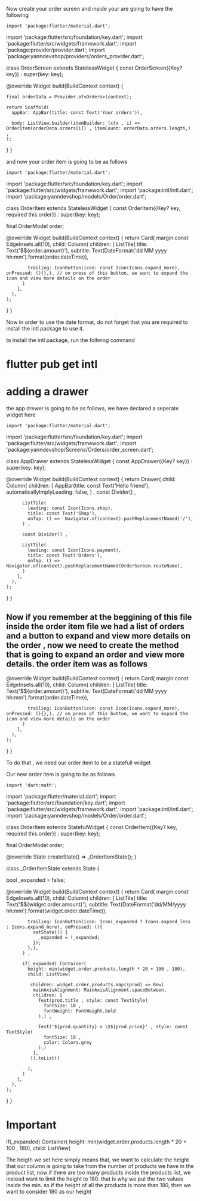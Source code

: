 Now create your order screen and inside your are going to have the following

    import 'package:flutter/material.dart';
import 'package:flutter/src/foundation/key.dart';
import 'package:flutter/src/widgets/framework.dart';
import 'package:provider/provider.dart';
import 'package:yanndevshop/providers/orders_provider.dart';

class OrderScreen extends StatelessWidget {
  const OrderScreen({Key? key}) : super(key: key);

  @override
  Widget build(BuildContext context) {

    final orderData = Provider.of<Orders>(context);

    return Scaffold(
      appBar: AppBar(title: const Text('Your orders')),

      body: ListView.builder(itemBuilder: (ctx , i) => OrderItem(orderData.orders[i]) , itemCount: orderData.orders.length,) ,
    );
  }
}

and now your order item is going to be as follows

    import 'package:flutter/material.dart';
import 'package:flutter/src/foundation/key.dart';
import 'package:flutter/src/widgets/framework.dart';
import 'package:intl/intl.dart';
import 'package:yanndevshop/models/Order/order.dart';

class OrderItem extends StatelessWidget {
  const OrderItem({Key? key, required this.order}) : super(key: key);

  final OrderModel order;

  @override
  Widget build(BuildContext context) {
    return Card(
      margin:const  EdgeInsets.all(10),
      child: Column(
        children: [
          ListTile(
            title: Text('\$${order.amount}'),
            subtitle: Text(DateFormat('dd MM yyyy hh:mm').format(order.dateTime)),

            trailing: IconButton(icon: const Icon(Icons.expand_more), onPressed: (){},), // on press of this button, we want to expand the icon and view more details on the order
          )
        ],
      ),
    );
  }
}

Now in order to use the date format, do not forget that you are required to install the intl package to use it.

to install the intl package, run the follwing command

# flutter pub get intl

# adding a drawer 

the app drewer is going to be as follows, we have declared a seperate widget here

    import 'package:flutter/material.dart';
import 'package:flutter/src/foundation/key.dart';
import 'package:flutter/src/widgets/framework.dart';
import 'package:yanndevshop/Screens/Orders/order_screen.dart';

class AppDrawer extends StatelessWidget {
  const AppDrawer({Key? key}) : super(key: key);

  @override
  Widget build(BuildContext context) {
    return Drawer(
      child: Column(
        children: [
          AppBar(title: const Text('Hello friend'),
            automaticallyImplyLeading: false,
          ) , 
          const Divider() ,

          ListTile(
            leading: const Icon(Icons.shop),
            title: const Text('Shop'),
            onTap: () =>  Navigator.of(context).pushReplacementNamed('/'),
          ) ,

          const Divider() ,

          ListTile(
            leading: const Icon(Icons.payment),
            title: const Text('Orders'),
            onTap: () =>  Navigator.of(context).pushReplacementNamed(OrderScreen.routeName),
          )
        ],
      ),
    );
  }
}

## Now if you remember at the beggining of this file inside the order item file we had a list of orders and a button to expand and view more details on the order , now we need to create the method that is going to expand an order and view more details. the order item was as follows


  @override
  Widget build(BuildContext context) {
    return Card(
      margin:const  EdgeInsets.all(10),
      child: Column(
        children: [
          ListTile(
            title: Text('\$${order.amount}'),
            subtitle: Text(DateFormat('dd MM yyyy hh:mm').format(order.dateTime)),

            trailing: IconButton(icon: const Icon(Icons.expand_more), onPressed: (){},), // on press of this button, we want to expand the icon and view more details on the order
          )
        ],
      ),
    );
  }
}

To do that , we need our order item to be a statefull widget

Our new order item is going to be as follows

    import 'dart:math';

import 'package:flutter/material.dart';
import 'package:flutter/src/foundation/key.dart';
import 'package:flutter/src/widgets/framework.dart';
import 'package:intl/intl.dart';
import 'package:yanndevshop/models/Order/order.dart';

class OrderItem extends StatefulWidget {
  const OrderItem({Key? key, required this.order}) : super(key: key);

  final OrderModel order;

  @override
  State<OrderItem> createState() => _OrderItemState();
}

class _OrderItemState extends State<OrderItem> {

  bool _expanded = false;
  
  @override
  Widget build(BuildContext context) {
    return Card(
      margin:const  EdgeInsets.all(10),
      child: Column(
        children: [
          ListTile(
            title: Text('\$${widget.order.amount}'),
            subtitle: Text(DateFormat('dd/MM/yyyy hh:mm').format(widget.order.dateTime)),

            trailing: IconButton(icon: Icon(_expanded ? Icons.expand_less : Icons.expand_more), onPressed: (){
              setState(() {
                _expanded = !_expanded;
              });
            },),
          ) , 

          if(_expanded) Container(
            height: min(widget.order.products.length * 20 + 100 , 180),
            child: ListView(

             children: widget.order.products.map((prod) => Row(
              mainAxisAlignment: MainAxisAlignment.spaceBetween,
              children: [
                Text(prod.title , style: const TextStyle(
                  fontSize: 18 , 
                  fontWeight: FontWeight.bold
                ),) ,

                Text('${prod.quantity} x \$${prod.price}' , style: const TextStyle(
                  fontSize: 18 , 
                  color: Colors.grey
                ),)
              ],
             )).toList()
              
            ),
          )
        ],
      ),
    );
  }
}



# Important

 if(_expanded) Container(
            height: min(widget.order.products.length * 20 + 100 , 180),
            child: ListView(

The heigth we set here simply means that, we want to calculate the height that our column is going to take from the number of products we have in the product list, now if there are too many products inside the products list, we instead want to limit the height to 180. that is why we put the two values inside the min. so if the height of all the products is more than 180, then we want to consider 180 as our height
